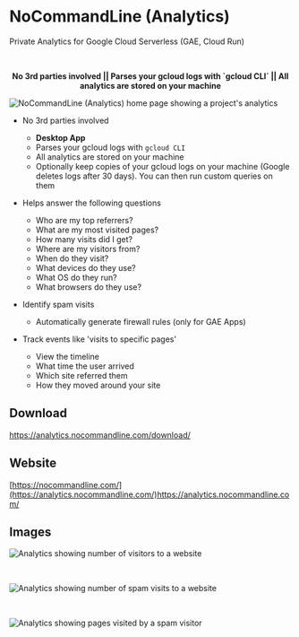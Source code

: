 # NoCommandLine (Analytics)
Private Analytics for Google Cloud Serverless (GAE, Cloud Run)  

<br/>
<p align="center"> <b>No 3rd parties involved || Parses your gcloud logs with `gcloud CLI` || All analytics are stored on your machine</b> </p>

![NoCommandLine (Analytics) home page showing a project's analytics](https://analytics.nocommandline.com/static/images/demos/ncl-analytics-data-visitor-analytics-list.png)

- No 3rd parties involved 
    - **Desktop App**
    - Parses your gcloud logs with `gcloud CLI` 
    - All analytics are stored on your machine
    - Optionally keep copies of your gcloud logs on your machine (Google deletes logs after 30 days). You can then run custom queries on them

- Helps answer the following questions
    - Who are my top referrers?
    - What are my most visited pages?
    - How many visits did I get?
    - Where are my visitors from? 
    - When do they visit?
    - What devices do they use? 
    - What OS do they run?
    - What browsers do they use?
    
- Identify spam visits
    - Automatically generate firewall rules (only for GAE Apps)

 
- Track events like 'visits to specific pages' 
    - View the timeline 
    - What time the user arrived
    - Which site referred them
    - How they moved around your site
 
      


## Download
https://analytics.nocommandline.com/download/ 

## Website
[https://nocommandline.com/](https://analytics.nocommandline.com/)https://analytics.nocommandline.com/


## Images
![Analytics showing number of visitors to a website](https://analytics.nocommandline.com/static/images/demos/ncl-analytics-data-visitor-count-spam-normal.png)

<br/>

![Analytics showing number of spam visits to a website](https://analytics.nocommandline.com/static/images/demos/ncl-analytics-data-spam-visits-1.png)

<br/>

![Analytics showing pages visited by a spam visitor](https://analytics.nocommandline.com/static/images/demos/ncl-analytics-data-spam-visits-2.png)
